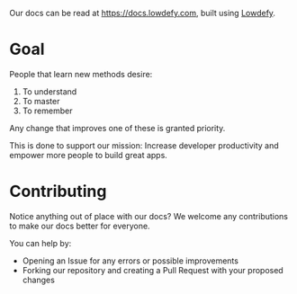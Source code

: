 Our docs can be read at https://docs.lowdefy.com, built using [Lowdefy](https://lowdefy.com).

# Goal

People that learn new methods desire:
1. To understand
2. To master
3. To remember

Any change that improves one of these is granted priority.

This is done to support our mission:
Increase developer productivity and empower more people to build great apps.

# Contributing
Notice anything out of place with our docs? We welcome any contributions to make our docs better for everyone.

You can help by:
- Opening an Issue for any errors or possible improvements
- Forking our repository and creating a Pull Request with your proposed changes